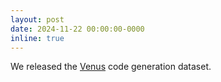 ```yaml
---
layout: post
date: 2024-11-22 00:00:00-0000
inline: true
---
```


We released the [Venus](https://github.com/Elfsong/Venus) code generation dataset.
